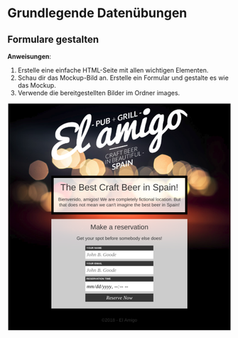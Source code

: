# Grundlegende Datenübungen

## Formulare gestalten

**Anweisungen**:

1.  Erstelle eine einfache HTML-Seite mit allen wichtigen Elementen.
2.  Schau dir das Mockup-Bild an. Erstelle ein Formular und gestalte es wie das Mockup.
3.  Verwende die bereitgestellten Bilder im Ordner images.

![mockup-image](/images/reference-image.png)
